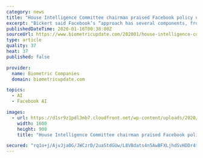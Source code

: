 ```yaml
---
category: news
title: "House Intelligence Committee chairman praised Facebook policy on deepfakes"
excerpt: "Bickert said Facebook’s “approach has several components, from investigating AI-generated content and deceptive behaviors like fake accounts ... which has spurred people from all over the world to produce more research and open source tools to detect deepfakes.” Meanwhile, in a separate effort by Facebook, the company has “partnered ..."
publishedDateTime: 2020-01-16T00:38:00Z
sourceUrl: https://www.biometricupdate.com/202001/house-intelligence-committee-chairman-praised-facebook-policy-on-deepfakes
type: article
quality: 37
heat: 37
published: false

provider:
  name: Biometric Companies
  domain: biometricupdate.com

topics:
  - AI
  - Facebook AI

images:
  - url: https://d1sr9z1pdl3mb7.cloudfront.net/wp-content/uploads/2020/01/15105857/facebook.jpg
    width: 1600
    height: 900
    title: "House Intelligence Committee chairman praised Facebook policy on deepfakes"

secured: "rq1o+j/AjvJjaOG/JWCzrD/2uaStdGUw/L8VBdats4n5AwBFXLjhdSvHDDr4tUcHIz7d1LJLKEjEEaPIa407g/AJdnbE5Wms37iJt95ViJ13fONqB5uZHypNkXJrTW0vTdXr489lAHohJwdf+AIPdRZtE7UsDT+yuKrdAhQETtm31iebR6iH14Xs3IxX0CN7/iq2PKcDwS+CJ6B/AidQ6T+33h23aNJxCQh2wx5KyHMoV1oksoObEBxcNcdqyfU/jBZgI5h72DCCKbxSC8CV7MZHZ6d2POtlfEvPzIqBXsXnAvkjh6AAsqbRJe+XitTHOV4kjHB5uvBcb89bOjRnKEW2zqbsbG7rZ/16sRnzKwLiSLzUD3VuSgv2gicek6uzS8zqEpUBD9B5LdMafo1xQ1mLXjylj6t8YB+as9nWPSx/JhKaZMH8/FnXzz+1rsagpg9Z+0sJzR8vzdCtos6bXA==;tqLsQv3AJBLMp6wboKGRFQ=="
---
```


